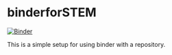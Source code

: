 # binderforSTEM
[![Binder](https://mybinder.org/badge_logo.svg)](https://mybinder.org/v2/gh/draceoptimizer/binderforSTEM.git/master/)

This is a simple setup for using binder with a repository.
